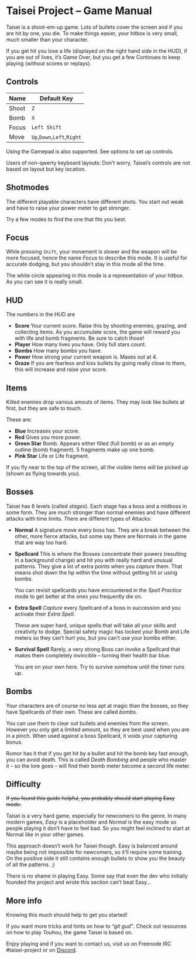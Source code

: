 # Taisei Project – Game Manual

Taisei is a shoot-em-up game. Lots of bullets cover the screen and if you are hit by one, you die. To make things easier, your hitbox is very small, much smaller than your character.

If you get hit you lose a life (displayed on the right hand side in the HUD), if you are out of lives, it’s Game Over, but you get a few Continues to keep playing (without scores or replays).

## Controls

| Name  | Default Key                |
| ----- | -------------------------- |
| Shoot | `Z`                        |
| Bomb  | `X`                        |
| Focus | `Left Shift`               |
| Move  | `Up`,`Down`,`Left`,`Right` |

Using the Gamepad is also supported. See options to set up controls.

Users of non-qwerty keyboard layouts: Don’t worry, Taisei’s controls are not based on layout but key location.

## Shotmodes

The different playable characters have different shots. You start out weak and
have to raise your power meter to get stronger.

Try a few modes to find the one that fits you best.

## Focus

While pressing `Shift`, your movement is slower and the weapon will be more
focused, hence the name *Focus* to describe this mode. It is useful for
accurate dodging, but you shouldn’t stay in this mode all the time.

The white circle appearing in this mode is a representation of your hitbox. As
you can see it is really small.

## HUD

The numbers in the HUD are

* **Score**
   Your current score. Raise this by shooting enemies, grazing, and collecting items.
   As you accumulate score, the game will reward you with life and bomb fragments. Be sure to catch those!
* **Player**
   How many lives you have. Only full stars count.
* **Bombs**
   How many bombs you have.
* **Power**
   How strong your current weapon is. Maxes out at 4.
* **Graze**
   If you are fearless and kiss bullets by going really close to them, this will increase and raise your score.

## Items

Killed enemies drop various amouts of items. They may look like bullets at first, but they are safe to touch.

These are:
* **Blue**
   Increases your score.
* **Red**
   Gives you more power.
* **Green Star**
   Bomb. Appears either filled (full bomb) or as an empty outline (bomb
   fragment). 5 fragments make up one bomb.
* **Pink Star**
   Life or Life fragment.

If you fly near to the top of the screen, all the visible items will be picked up (shown as flying towards you).

## Bosses

Taisei has 6 levels (called *stages*). Each stage has a boss and a midboss in some form. They are much stronger than normal enemies and have different attacks with time limits. There are different types of Attacks:

* **Normal**
   A signature move every boss has. They are a break between the other, more
   fierce attacks, but some say there are Normals in the game that are way
   too hard.
* **Spellcard**
   This is where the Bosses concentrate their powers (resulting in a background
   change) and hit you with really hard and unusual patterns.
   They give a lot of extra points when you *capture* them. That means shot
   down the hp within the time without getting hit or using bombs.

   You can revisit spellcards you have encountered in the *Spell Practice* mode
   to get better at the ones you frequently die on. 
* **Extra Spell**
   *Capture* every Spellcard of a boss in succession and you activate their *Extra Spell*.

   These are super hard, unique spells that will take all your skills and
   creativity to dodge. Special safety magic has locked your Bomb and Life meters so
   they can’t hurt you, but you can’t use your bombs either.
* **Survival Spell**
   Rarely, a very strong Boss can invoke a Spellcard that makes them completely
   invincible – turning their health bar blue.

   You are on your own here. Try to survive somehow until the timer runs up.

## Bombs

Your characters are of course no less apt at magic than the bosses, so they
have Spellcards of their own. These are called *bombs*.

You can use them to clear out bullets and enemies from the screen. However you
only get a limited amount, so they are best used when you are in a pinch. When
used against a boss Spellcard, it voids your capturing bonus.

Rumor has it that if you get hit by a bullet and hit the bomb key fast enough,
you can avoid death. This is called *Death Bombing* and people who master it –
so the lore goes – will find their bomb meter become a second life meter.

## Difficulty

~~If you found this guide helpful, you probably should start playing Easy mode.~~

Taisei is a very hard game, especially for newcomers to the genre. In many
modern games, *Easy* is a placeholder and *Normal* is the easy mode so people
playing it don’t have to feel bad. So you might feel inclined to start at
Normal like in your other games.

This approach doesn’t work for Taisei though. Easy is balanced around maybe
being not impossible for newcomers, so it’ll require some training. On the
positive side it still contains enough bullets to show you the beauty of all
the patterns. ;)

There is no shame in playing Easy. Some say that even the dev who initially
founded the project and wrote this section can’t beat Easy…

## More info

Knowing this much should help to get you started!

If you want more tricks and hints on how to *“git gud”*. Check out resources on how to play *Touhou*, the game Taisei is based on.

Enjoy playing and if you want to contact us, visit us on Freenode IRC #taisei-project or on [Discord](https://discord.gg/JEHCMzW).
